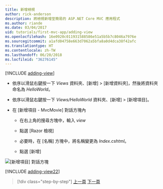 ```yaml
---
title: 新增檢視
author: rick-anderson
description: 將檢視新增至簡易的 ASP.NET Core MVC 應用程式
ms.author: riande
ms.date: 03/04/2017
uid: tutorials/first-mvc-app/adding-view
ms.openlocfilehash: 16e0920c011931588586e51a5b5b7c8046a7976e
ms.sourcegitcommit: a1afd04758e663d7062a5bfa8a0d4dca38f42afc
ms.translationtype: HT
ms.contentlocale: zh-TW
ms.lasthandoff: 06/20/2018
ms.locfileid: "36276145"
---
```

[!INCLUDE [adding-view](../../includes/mvc-intro/adding_view1.md)]

* 依序以滑鼠右鍵按一下 *Views* 資料夾、[新增] > [新增資料夾]，然後將資料夾命名為 *HelloWorld*。

* 依序以滑鼠右鍵按一下 *Views/HelloWorld* 資料夾、[新增] > [新增項目]。

* 在 [新增項目 - MvcMovie] 對話方塊內

  * 在右上角的搜尋方塊中，輸入 *view*

  * 點選 [Razor 檢視]

  * 必要時，在 [名稱] 方塊中，將名稱變更為 *Index.cshtml*。

  * 點選 [新增]

![[新增項目] 對話方塊](adding-view/_static/add_view.png)

[!INCLUDE [adding-view22](../../includes/mvc-intro/adding_view2.md)]

> [!div class="step-by-step"]
> [上一頁](adding-controller.md)
> [下一頁](adding-model.md)

